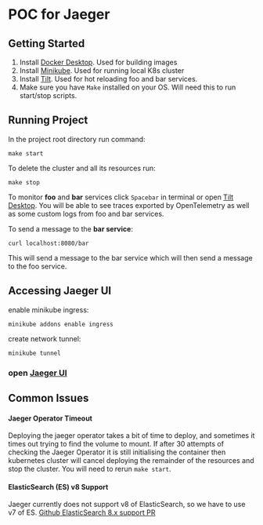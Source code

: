 # POC for Jaeger
## Getting Started
1. Install [Docker Desktop](https://www.docker.com/products/docker-desktop/). Used for building images
2. Install [Minikube](https://minikube.sigs.k8s.io/docs/start/). Used for running local K8s cluster
3. Install [Tilt](https://tilt.dev). Used for hot reloading foo and bar services.
4. Make sure you have `Make` installed on your OS. Will need this to run start/stop scripts.

## Running Project
In the project root directory run command:
```text
make start
```
To delete the cluster and all its resources run:
```text
make stop
```

To monitor **foo** and **bar** services click `Spacebar` in terminal or open [Tilt Desktop](http://localhost:10350/).
You will be able to see traces exported by OpenTelemetry as well as some custom logs from foo and bar services.

To send a message to the **bar service**:
```text
curl localhost:8080/bar
```
This will send a message to the bar service which will then send a message to the foo service.

## Accessing Jaeger UI
enable minikube ingress:
```text
minikube addons enable ingress
```
create network tunnel:
```text
minikube tunnel
```
### open [Jaeger UI](http://localhost/search)

## Common Issues
#### Jaeger Operator Timeout
Deploying the jaeger operator takes a bit of time to deploy, and sometimes it times out trying to find the volume to mount. If after
30 attempts of checking the Jaeger Operator it is still initialising the container then kubernetes cluster will cancel deploying the
remainder of the resources and stop the cluster. You will need to rerun `make start`.


#### ElasticSearch (ES) v8 Support
Jaeger currently does not support v8 of ElasticSearch, so we have to use v7 of ES.
[Github ElasticSearch 8.x support PR](https://github.com/jaegertracing/jaeger/issues/3571)



